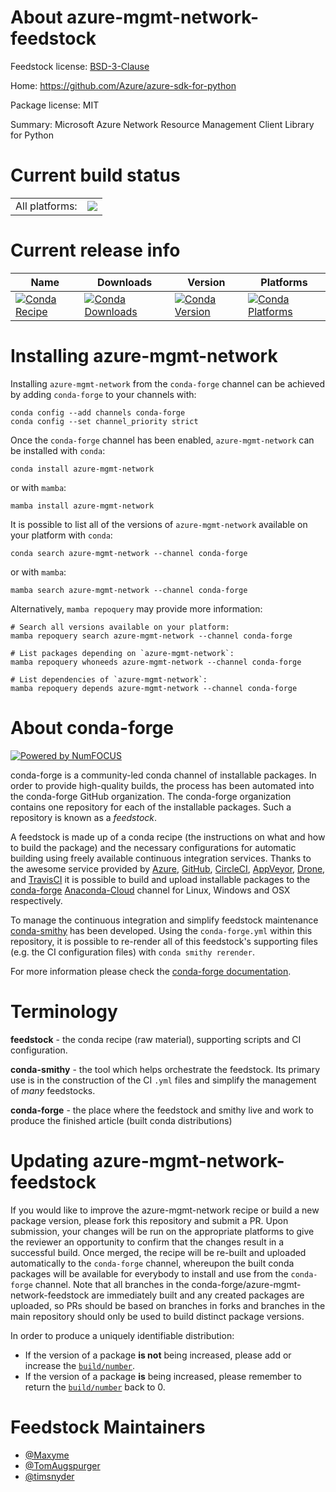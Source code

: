 About azure-mgmt-network-feedstock
==================================

Feedstock license: [BSD-3-Clause](https://github.com/conda-forge/azure-mgmt-network-feedstock/blob/main/LICENSE.txt)

Home: https://github.com/Azure/azure-sdk-for-python

Package license: MIT

Summary: Microsoft Azure Network Resource Management Client Library for Python

Current build status
====================


<table><tr><td>All platforms:</td>
    <td>
      <a href="https://dev.azure.com/conda-forge/feedstock-builds/_build/latest?definitionId=2766&branchName=main">
        <img src="https://dev.azure.com/conda-forge/feedstock-builds/_apis/build/status/azure-mgmt-network-feedstock?branchName=main">
      </a>
    </td>
  </tr>
</table>

Current release info
====================

| Name | Downloads | Version | Platforms |
| --- | --- | --- | --- |
| [![Conda Recipe](https://img.shields.io/badge/recipe-azure--mgmt--network-green.svg)](https://anaconda.org/conda-forge/azure-mgmt-network) | [![Conda Downloads](https://img.shields.io/conda/dn/conda-forge/azure-mgmt-network.svg)](https://anaconda.org/conda-forge/azure-mgmt-network) | [![Conda Version](https://img.shields.io/conda/vn/conda-forge/azure-mgmt-network.svg)](https://anaconda.org/conda-forge/azure-mgmt-network) | [![Conda Platforms](https://img.shields.io/conda/pn/conda-forge/azure-mgmt-network.svg)](https://anaconda.org/conda-forge/azure-mgmt-network) |

Installing azure-mgmt-network
=============================

Installing `azure-mgmt-network` from the `conda-forge` channel can be achieved by adding `conda-forge` to your channels with:

```
conda config --add channels conda-forge
conda config --set channel_priority strict
```

Once the `conda-forge` channel has been enabled, `azure-mgmt-network` can be installed with `conda`:

```
conda install azure-mgmt-network
```

or with `mamba`:

```
mamba install azure-mgmt-network
```

It is possible to list all of the versions of `azure-mgmt-network` available on your platform with `conda`:

```
conda search azure-mgmt-network --channel conda-forge
```

or with `mamba`:

```
mamba search azure-mgmt-network --channel conda-forge
```

Alternatively, `mamba repoquery` may provide more information:

```
# Search all versions available on your platform:
mamba repoquery search azure-mgmt-network --channel conda-forge

# List packages depending on `azure-mgmt-network`:
mamba repoquery whoneeds azure-mgmt-network --channel conda-forge

# List dependencies of `azure-mgmt-network`:
mamba repoquery depends azure-mgmt-network --channel conda-forge
```


About conda-forge
=================

[![Powered by
NumFOCUS](https://img.shields.io/badge/powered%20by-NumFOCUS-orange.svg?style=flat&colorA=E1523D&colorB=007D8A)](https://numfocus.org)

conda-forge is a community-led conda channel of installable packages.
In order to provide high-quality builds, the process has been automated into the
conda-forge GitHub organization. The conda-forge organization contains one repository
for each of the installable packages. Such a repository is known as a *feedstock*.

A feedstock is made up of a conda recipe (the instructions on what and how to build
the package) and the necessary configurations for automatic building using freely
available continuous integration services. Thanks to the awesome service provided by
[Azure](https://azure.microsoft.com/en-us/services/devops/), [GitHub](https://github.com/),
[CircleCI](https://circleci.com/), [AppVeyor](https://www.appveyor.com/),
[Drone](https://cloud.drone.io/welcome), and [TravisCI](https://travis-ci.com/)
it is possible to build and upload installable packages to the
[conda-forge](https://anaconda.org/conda-forge) [Anaconda-Cloud](https://anaconda.org/)
channel for Linux, Windows and OSX respectively.

To manage the continuous integration and simplify feedstock maintenance
[conda-smithy](https://github.com/conda-forge/conda-smithy) has been developed.
Using the ``conda-forge.yml`` within this repository, it is possible to re-render all of
this feedstock's supporting files (e.g. the CI configuration files) with ``conda smithy rerender``.

For more information please check the [conda-forge documentation](https://conda-forge.org/docs/).

Terminology
===========

**feedstock** - the conda recipe (raw material), supporting scripts and CI configuration.

**conda-smithy** - the tool which helps orchestrate the feedstock.
                   Its primary use is in the construction of the CI ``.yml`` files
                   and simplify the management of *many* feedstocks.

**conda-forge** - the place where the feedstock and smithy live and work to
                  produce the finished article (built conda distributions)


Updating azure-mgmt-network-feedstock
=====================================

If you would like to improve the azure-mgmt-network recipe or build a new
package version, please fork this repository and submit a PR. Upon submission,
your changes will be run on the appropriate platforms to give the reviewer an
opportunity to confirm that the changes result in a successful build. Once
merged, the recipe will be re-built and uploaded automatically to the
`conda-forge` channel, whereupon the built conda packages will be available for
everybody to install and use from the `conda-forge` channel.
Note that all branches in the conda-forge/azure-mgmt-network-feedstock are
immediately built and any created packages are uploaded, so PRs should be based
on branches in forks and branches in the main repository should only be used to
build distinct package versions.

In order to produce a uniquely identifiable distribution:
 * If the version of a package **is not** being increased, please add or increase
   the [``build/number``](https://docs.conda.io/projects/conda-build/en/latest/resources/define-metadata.html#build-number-and-string).
 * If the version of a package **is** being increased, please remember to return
   the [``build/number``](https://docs.conda.io/projects/conda-build/en/latest/resources/define-metadata.html#build-number-and-string)
   back to 0.

Feedstock Maintainers
=====================

* [@Maxyme](https://github.com/Maxyme/)
* [@TomAugspurger](https://github.com/TomAugspurger/)
* [@timsnyder](https://github.com/timsnyder/)

